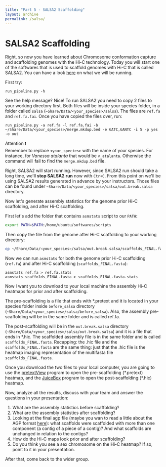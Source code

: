 ```yaml
---
title: "Part 5 - SALSA2 Scaffolding"
layout: archive
permalink: /salsa/
---
```



# SALSA2 Scaffolding

Right, so now you have learned about Chromosome conformation capture and scaffolding genomes with the Hi-C technology. Today you will start one of the softwares that is used to scaffold genomes with Hi-C that is called SALSA2. You can have a look [here](https://github.com/marbl/SALSA) on what we will be running. 

First try:


```console  
run_pipeline.py -h
``` 

See the help message? Nice! To run SALSA2 you need to copy 2 files to your working directory first. Both files will be inside your species folder, in a folder called `salsa` (`~Share/Data/<your_species>/salsa`). The files are `ref.fa` and `ref.fa.fai`. Once you have copied the files over, run:

```console  
run_pipeline.py -a ref.fa -l ref.fa.fai -b ~/Share/Data/<your_species>/merge.mkdup.bed -e GATC,GANTC -i 5 -p yes -o out
``` 

Attention :exclamation:  
Remember to replace `<your_species>` with the name of your species. For instance, for *Vanessa atalanta* that would be `v_atalanta`. Otherwise the command will fail to find the `merge.mkdup.bed` file.

Right, SALSA2 will start running. However, since SALSA2 run should take a long time, we'll **stop SALSA2 run** now with `Ctr+C`. From this point on we'll be using SALSA2 results generated in advance by your instructors. Those files can be found under `~Share/Data/<your_species>/salsa/out.break.salsa` directory. 


Now let's generate assembly statistics for the genome prior Hi-C scaffolding, and after Hi-C scaffolding. 

First let's add the folder that contains `asmstats` script to our `PATH`:  

```bash  
export PATH=$PATH:/home/ubuntu/softwares/scripts
```

Then copy the file from the genome after Hi-C scaffolding to your working directory:  
```bash  
cp ~/Share/Data/<your_species>/salsa/out.break.salsa/scaffolds_FINAL.fasta .
```

Now we can run `asmstats` for both the genome prior Hi-C scaffolding (`ref.fa`) and after Hi-C scaffolding (`scaffolds_FINAL.fasta`):

```console  
asmstats ref.fa > ref.fa.stats
asmstats scaffolds_FINAL.fasta > scaffolds_FINAL.fasta.stats
``` 

Now I want you to download to your local machine the assembly Hi-C heatmaps for prior and after scaffolding. 

The pre-scaffolding is a file that ends with \*.pretext and it is located in your species folder inside `before_salsa` directory (`~Share/Data/<your_species>/salsa/before_salsa`). Also, the assembly pre-scaffolding will be in the same folder and is called ref.fa. 

The post-scaffolding will be in the `out.break.salsa` directory (`~Share/Data/<your_species>/salsa/out.break.salsa`) and it is a file that ends in \*.hic. The scaffolded assembly file is in the same folder and is called `scaffolds_FINAL.fasta`. Recapping: the .hic file and the `scaffolds_FINAL.fasta` are the same thing: just that the .hic file is the heatmap imaging representation of the multifasta file `scaffolds_FINAL.fasta`.

Once you download the two files to your local computer, you are going to use the [pretextView](https://github.com/wtsi-hpag/PretextView/releases/tag/0.1.3) program to open the pre-scaffolding (\*.pretext) heatmap, and the [JuiceBox](https://www.aidenlab.org/juicebox/) program to open the post-scaffolding (\*.hic) heatmap.   

Now, analyze all the results, discuss with your team and answer the questions in your presentation:

1. What are the assembly statistics before scaffolding?
2. What are the assembly statistics after scaffolding?
3. Looking at the final agp file (maybe you wan to read a little about the AGP format [here](https://www.ncbi.nlm.nih.gov/assembly/agp/AGP_Specification/)): what scaffolds were scaffolded with more than one component (a contig of a piece of a contig)? And what scaffolds are unchanged in relation to the contigs?
4. How do the Hi-C maps look prior and after scaffolding?
5. Do you think you see a sex chromosome on the Hi-C heatmap? If so, point to it in your presentation.

After that, come back to the wider group.
